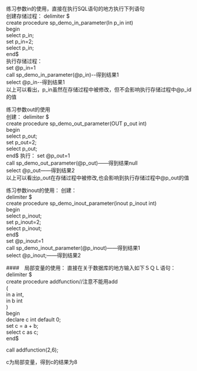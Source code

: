 练习参数in的使用，直接在执行SQL语句的地方执行下列语句  
创建存储过程： 
delimiter $  
create procedure sp_demo_in_parameter(In p_in int)  
begin  
select p_in;  
set p_in=2;   
select p_in;  
end$  
执行存储过程：  
set @p_in=1  
call sp_demo_in_parameter(@p_in)--得到结果1  
select @p_in--得到结果1  
以上可以看出，p_in虽然在存储过程中被修改，但不会影响执行存储过程中@p_id的值  
  
练习参数out的使用  
创建：
delimiter $  
create procedure sp_demo_out_parameter(OUT p_out int)  
begin  
select p_out;  
set p_out=2;  
select p_out;  
end$ 
执行： 
set @p_out=1  
call sp_demo_out_parameter(@p_out)——得到结果null  
select @p_out——得到结果2  
以上可以看出p_out在存储过程中被修改,也会影响到执行存储过程中@p_out的值  

练习参数inout的使用： 
创建：  
delimiter $  
create procedure sp_demo_inout_parameter(inout p_inout int)  
begin  
select p_inout;  
set p_inout=2;   
select p_inout;  
end$  
set @p_inout=1  
call sp_demo_inout_parameter(@p_inout)——得到结果1  
select @p_inout;——得到结果2  

####　局部变量的使用： 
直接在关于数据库的地方输入如下ＳＱＬ语句：　
delimiter $  
create procedure addfunction//注意不能用add  
(  
     in a int,  
     in b int  
)  
begin  
declare c int default 0;  
set c = a + b;  
select c as c;  
end$  
  
  
call addfunction(2,6);  
  
c为局部变量，得到c的结果为8  
